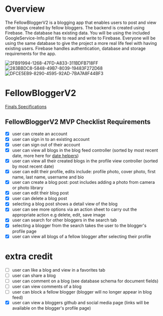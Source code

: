 # Overview 
 
  The FellowBloggerV2 is a blogging app that enables users to post and view other blogs created by fellow bloggers. The backend is created using Firebase. The database has existing data. You will be using the included GoogleService-Info.plist file to read and write to Firebase. Everyone will be using the same database to give the project a more real life feel with having existing users. Firebase handles authentication, database and storage requirements for the app.

![2FB91994-1268-47FD-A833-311BDFB718FF](https://user-images.githubusercontent.com/43827399/55332302-1b6af280-5463-11e9-9f06-df93448d8f7b.GIF)
![283BBDC8-5848-49B7-8039-19483F272D68](https://user-images.githubusercontent.com/43827399/55332303-1b6af280-5463-11e9-80a5-de2546a27668.GIF)
![DFCE5EB9-8290-4595-92AD-7BA7A8F44BF3](https://user-images.githubusercontent.com/43827399/55332304-1b6af280-5463-11e9-956d-4e288b0b7ce7.GIF)


# FellowBloggerV2

[Finals Specifications](https://github.com/joinpursuit/Pursuit-Core-iOS-Unit6-CTA-FellowBloggerV2)


## FellowBloggerV2 MVP Checklist Requirements

- [x] user can create an account 
- [x] user can sign in to an existing account
- [x] user can sign out of their account
- [x] user can view all blogs in the blog feed controller (sorted by most recent date, more here for [date helpers](https://github.com/alexpaul/SwiftyHelpers))
- [x] user can view all their created blogs in the profile view controller (sorted by most recent date)
- [x] user can edit their profile, edits include: profile photo, cover photo, first name, last name, username and bio 
- [x] user can create a blog post: post includes adding a photo from camera or photo library 
- [x] user can edit their blog post 
- [x] user can delete a blog post
- [x] selecting a blog post shows a detail view of the blog 
- [x] user can see more options via an action sheet to carry out the appropriate action e.g delete, edit, save image
- [x] user can search for other bloggers in the search tab 
- [x] selecting a blogger from the search takes the user to the blogger's profile page
- [x] user can view all blogs of a fellow blogger after selecting their profile
# extra credit
- [ ] user can like a blog and view in a favorites tab
- [ ] user can share a blog
- [ ] user can comment on a blog (see database schema for document fields)
- [ ] user can view comments of a blog
- [ ] user can block a fellow blogger (blogger will no longer appear in blog feed)
- [x] user can view a bloggers github and social media page (links will be available on the blogger's profile page)
